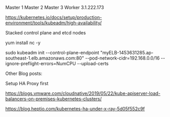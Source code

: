 
Master 1 
Master 2 
Master 3 
Worker  3.1.222.173


https://kubernetes.io/docs/setup/production-environment/tools/kubeadm/high-availability/

Stacked control plane and etcd nodes

yum install nc -y 


sudo kubeadm init --control-plane-endpoint "myELB-1453631285.ap-southeast-1.elb.amazonaws.com:80" --pod-network-cidr=192.168.0.0/16  --ignore-preflight-errors=NumCPU --upload-certs


Other Blog posts: 

Setup HA Proxy first

https://blogs.vmware.com/cloudnative/2019/05/22/kube-apiserver-load-balancers-on-premises-kubernetes-clusters/

https://blog.heptio.com/kubernetes-ha-under-x-ray-5d05f552c9f




